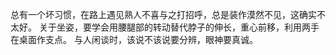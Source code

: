 总有一个坏习惯，在路上遇见熟人不喜与之打招呼，总是装作漠然不见，这确实不太好。
关于坐姿，要学会用腰腿部的转动替代脖子的伸长，重心前移，利用两手在桌面作支点。
与人闲谈时，该说不该说要分辨，眼神要真诚。